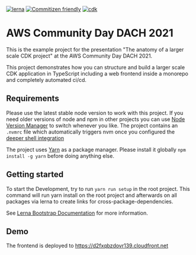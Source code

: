 [![lerna](https://img.shields.io/badge/maintained%20with-lerna-cc00ff.svg)](https://lerna.js.org/)
[![Commitizen friendly](https://img.shields.io/badge/commitizen-friendly-brightgreen.svg)](http://commitizen.github.io/cz-cli/)
[![cdk](https://img.shields.io/badge/built%20with-cdk-%23ec7211)](https://aws.amazon.com/cdk/)

# AWS Community Day DACH 2021

This is the example project for the presentation "The anatomy of a larger scale CDK project" at the AWS Community Day DACH 2021.

This project demonstrates how you can structure and build a larger scale CDK application in TypeScript including a web frontend inside a monorepo and completely automated ci/cd.

## Requirements

Please use the latest stable node version to work with this project.
If you need older versions of node and npm in other projects you can use [Node Version Manager](https://github.com/nvm-sh/nvm) to switch whenever you like. The project contains an `.nvmrc` file which automatically triggers nvm once you configured the [deeper shell integration](https://github.com/nvm-sh/nvm#deeper-shell-integration)

The project uses [Yarn](https://yarnpkg.com) as a package manager. Please install it globally `npm install -g yarn` before doing anything else.

## Getting started

To start the Development, try to run `yarn run setup` in the root project.
This command will run yarn install on the root project and afterwards on all packages via lerna to create links for cross-package-dependencies.

See [Lerna Bootstrap Documentation](https://github.com/lerna/lerna/tree/master/commands/bootstrap#readme) for more information.

## Demo

The frontend is deployed to https://d2fxqbzdovr139.cloudfront.net

